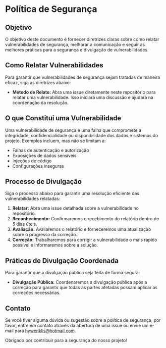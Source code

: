 # Política de Segurança

## Objetivo

O objetivo deste documento é fornecer diretrizes claras sobre como relatar vulnerabilidades de segurança, melhorar a comunicação e seguir as melhores práticas para a segurança e divulgação de vulnerabilidades.

## Como Relatar Vulnerabilidades

Para garantir que vulnerabilidades de segurança sejam tratadas de maneira eficaz, siga as diretrizes abaixo:

- **Método de Relato:** Abra uma issue diretamente neste repositório para relatar uma vulnerabilidade. Isso iniciará uma discussão e ajudará na coordenação da resolução.

## O que Constitui uma Vulnerabilidade

Uma vulnerabilidade de segurança é uma falha que compromete a integridade, confidencialidade ou disponibilidade dos dados e sistemas do projeto. Exemplos incluem, mas não se limitam a:

- Falhas de autenticação e autorização
- Exposições de dados sensíveis
- Injeções de código
- Configurações inseguras

## Processo de Divulgação

Siga o processo abaixo para garantir uma resolução eficiente das vulnerabilidades relatadas:

1. **Relatar:** Abra uma issue detalhada sobre a vulnerabilidade no repositório.
2. **Reconhecimento:** Confirmaremos o recebimento do relatório dentro de 5 dias úteis.
3. **Avaliação:** Avaliaremos o relatório e forneceremos uma atualização sobre o progresso da correção.
4. **Correção:** Trabalharemos para corrigir a vulnerabilidade o mais rápido possível e informaremos sobre a solução.

## Práticas de Divulgação Coordenada

Para garantir que a divulgação pública seja feita de forma segura:

- **Divulgação Pública:** Coordenaremos a divulgação pública após a correção para garantir que todas as partes afetadas possam aplicar as correções necessárias.

## Contato

Se você tiver alguma dúvida ou sugestão sobre a política de segurança, por favor, entre em contato através da abertura de uma issue ou envie um e-mail para [hywenklis@hotmail.com](hywenklis@hotmail.com).

Obrigado por contribuir para a segurança do nosso projeto!
